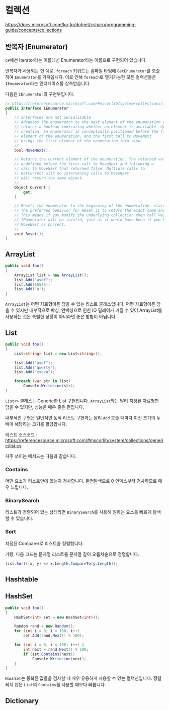 # 컬렉션

https://docs.microsoft.com/ko-kr/dotnet/csharp/programming-guide/concepts/collections

## 반복자 (Enumerator)

`C#`에선 Iterator라는 이름대신 Enumerator라는 이름으로 구현되어 있습니다.

반복자가 사용되는 한 예로, `foreach` 키워드는 컴파일 타임에 `GetEnumerator`를 호출하여 `Enumerator`를 가져옵니다.
이로 인해 `foreach`로 열거가능한 모든 컬랙션들은 `IEnumerator`라는 인터페이스를 상속받습니다.

다음은 `IEnumerator`의 구현부입니다.

``` csharp
// https://referencesource.microsoft.com/#mscorlib/system/collections/ienumerator.cs
public interface IEnumerator
{
    // Interfaces are not serializable
    // Advances the enumerator to the next element of the enumeration and
    // returns a boolean indicating whether an element is available. Upon
    // creation, an enumerator is conceptually positioned before the first
    // element of the enumeration, and the first call to MoveNext 
    // brings the first element of the enumeration into view.
    // 
    bool MoveNext();

    // Returns the current element of the enumeration. The returned value is
    // undefined before the first call to MoveNext and following a
    // call to MoveNext that returned false. Multiple calls to
    // GetCurrent with no intervening calls to MoveNext 
    // will return the same object.
    // 
    Object Current {
        get; 
    }

    // Resets the enumerator to the beginning of the enumeration, starting over.
    // The preferred behavior for Reset is to return the exact same enumeration.
    // This means if you modify the underlying collection then call Reset, your
    // IEnumerator will be invalid, just as it would have been if you had called
    // MoveNext or Current.
    //
    void Reset();
}
```

## ArrayList

``` csharp
public void foo()
{
    ArrayList list = new ArrayList();
    list.Add("asdf");
    list.Add(65535);
    list.Add('a');
}
```

`ArrayList`는 어떤 자료형이든 담을 수 있는 리스트 클래스입니다.
어떤 자료형이든 담을 수 있지만 내부적으로 박싱, 언박싱으로 인한 IO 딜레이가 커질 수 있어
ArrayList를 사용하는 것은 특별한 상황이 아니라면 좋은 방법이 아닙니다.

## List

``` csharp
public void foo()
{
    List<string> list = new List<string>();

    list.Add("asdf");
    list.Add("qwerty");
    list.Add("zxcva");

    foreach (var str in list)
        Console.WriteLine(str);
}
```

`List<>` 클래스는 Generic한 List 구현입니다.
`ArrayList`와는 달리 지정된 자료형만 담을 수 있지만, 성능은 매우 좋은 편입니다.

내부적인 구현은 일반적인 동적 리스트 구현과는 달리 `Add` 호출 때마다 이전 크기의 두 배에 해당하는 크기를 할당합니다.

리스트 소스코드 : https://referencesource.microsoft.com/#mscorlib/system/collections/generic/list.cs

자주 쓰이는 메서드는 다음과 같습니다.

### Contains

어떤 요소가 리스트안에 있는지 검사합니다.
완전탐색으로 0 인덱스부터 검사하므로 매우 느립니다.

### BinarySearch

리스트가 정렬되어 있는 상태라면 `BinarySearch`를 사용해 원하는 요소를 빠르게 탐색할 수 있습니다.

### Sort

지정된 Comparer로 리스트를 정렬합니다.

가령, 다음 코드는 문자열 리스트를 문자열 길이 오름차순으로 정렬합니다.

``` csharp
list.Sort((x, y) => x.Length.CompareTo(y.Length));
```

## Hashtable

## HashSet

``` csharp
public void foo()
{
    HashSet<int> set = new HashSet<int>();

    Random rand = new Random();
    for (int i = 0; i < 100; i++)
        set.Add(rand.Next() % 100);

    for (int i = 0; i < 100; i++) {
        int next = rand.Next() % 100;
        if (set.Contains(next))
            Console.WriteLine(next);
    }
}
```

`HashSet`는 중복된 값들을 검사할 때 매우 유용하게 사용할 수 있는 컬랙션입니다.
정렬되지 않은 `List`의 `Contains`를 사용할 때보다 빠릅니다.

## Dictionary
